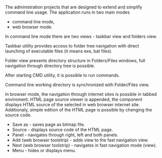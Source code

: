The administration projects that are designed to extend and simplify command line usage. The application runs in two main modes 
- command line mode,
- web browser mode.

In command line mode there are two views - taskbar view and folders view. 

Taskbar utility provides access to folder tree navigation with direct launching of executable files (it means exe, bat files).

Folder view presents directory structure in Folders/Files windows, full navigation through directory tree is possible.

After starting CMD utility, it is possible to run commands.

Command line working directory is synchronized with Folder/Files view.

In browser mode, the navigation through internet sites is possible in tabbed enviroment. HTML page source viewer is appended, the component displays HTML source of the selected in web browser internet site. Additionaly, simple edition of the HTML page is possible by chenging the source code.
- Save as - saves page as bitmap file.
- Source - displays source code of the HTML page.
- Panel - navigates through right, left and both panels.
- Add (web browser toolstrip) - adds view to the fast navigation view.
- Next (web browser toolstrip) - navigates in fast navigation mode (view).
- Menu - hides or displays menu.

